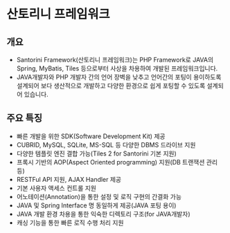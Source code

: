 # 산토리니 프레임워크

## 개요

- Santorini Framework(산토리니 프레임워크)는 PHP Framework로 JAVA의 Spring, MyBatis, Tiles 등으로부터 사상을 차용하여 개발된
프레임워크입니다.
- JAVA개발자와 PHP 개발자 간의 언어 장벽을 낮추고 언어간의 포팅이 용이하도록 설계되어 보다 생산적으로 개발하고 다양한 환경으로 쉽게 포팅할 수
있도록 설계되어 있습니다.

## 주요 특징

- 빠른 개발을 위한 SDK(Software Development Kit) 제공
- CUBRID, MySQL, SQLite, MS-SQL 등 다양한 DBMS 드라이브 지원
- 다양한 템플릿 엔진 결합 가능(Tiles 2 for Santorini 기본 지원)
- 프록시 기반의 AOP(Aspect Oriented programming) 지원(DB 트랜잭션 관리 등)
- RESTFul API 지원, AJAX Handler 제공
- 기본 사용자 액세스 컨트롤 지원
- 어노테이션(Annotation)을 통한 설정 및 로직 구현의 간결화 가능
- JAVA 및 Spring Interface 명 동일하게 제공(JAVA 포팅 용이)
- JAVA 개발 환경 차용을 통한 익숙한 디렉토리 구조(for JAVA개발자)
- 캐싱 기능을 통한 빠른 로직 수행 처리 지원
